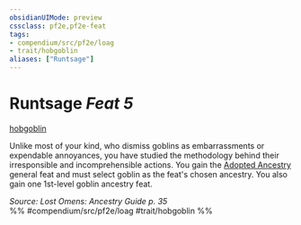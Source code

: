 ```yaml
---
obsidianUIMode: preview
cssclass: pf2e,pf2e-feat
tags:
- compendium/src/pf2e/loag
- trait/hobgoblin
aliases: ["Runtsage"]
---
```

# Runtsage  *Feat 5*  
[hobgoblin](rules/traits/hobgoblin-locg.md)  


Unlike most of your kind, who dismiss goblins as embarrassments or expendable annoyances, you have studied the methodology behind their irresponsible and incomprehensible actions. You gain the [Adopted Ancestry](compendium/feats/adopted-ancestry.md) general feat and must select goblin as the feat's chosen ancestry. You also gain one 1st-level goblin ancestry feat.

*Source: Lost Omens: Ancestry Guide p. 35*  
%% #compendium/src/pf2e/loag #trait/hobgoblin %%